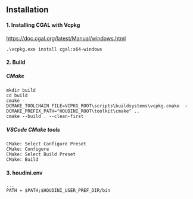 ## Installation
#### 1. Installing CGAL with Vcpkg
https://doc.cgal.org/latest/Manual/windows.html
```
.\vcpkg.exe install cgal:x64-windows
```
  
#### 2. Build
##### CMake
```
mkdir build
cd build
cmake -DCMAKE_TOOLCHAIN_FILE=VCPKG_ROOT\scripts\buildsystems\vcpkg.cmake  -DCMAKE_PREFIX_PATH="HOUDINI_ROOT\toolkit\cmake" ..
cmake --build . --clean-first
```
  
##### VSCode CMake tools
`CMake: Select Configure Preset`  
`CMake: Configure`  
`CMake: Select Build Preset`  
`CMake: Build`  

#### 3. houdini.env
```
...
PATH = $PATH;$HOUDINI_USER_PREF_DIR/bin
```